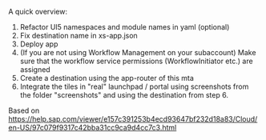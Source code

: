 A quick overview:

 1. Refactor UI5 namespaces and module names in yaml (optional)
 2. Fix destination name in xs-app.json
 4. Deploy app
 5. (If you are not using Workflow Management on your subaccount) Make sure that the workflow service permissions (WorkflowInitiator etc.) are assigned
 6. Create a destination using the app-router of this mta
 7. Integrate the tiles in "real" launchpad / portal using screenshots from the folder "screenshots" and using the destination from step 6.
 
Based on https://help.sap.com/viewer/e157c391253b4ecd93647bf232d18a83/Cloud/en-US/97c079f9317c42bba31cc9ca9d4cc7c3.html
